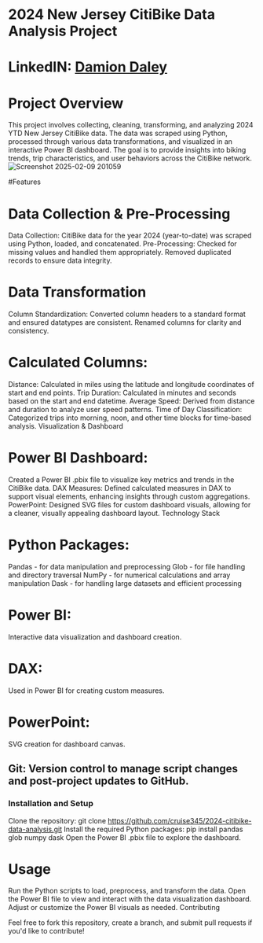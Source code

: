 # 2024 New Jersey CitiBike Data Analysis Project
# LinkedIN: [Damion Daley](www.linkedin.com/in/damiondaley)
# Project Overview

This project involves collecting, cleaning, transforming, and analyzing 2024 YTD New Jersey CitiBike data. The data was scraped using Python, processed through various data transformations, and visualized in an interactive Power BI dashboard. The goal is to provide insights into biking trends, trip characteristics, and user behaviors across the CitiBike network.
![Screenshot 2025-02-09 201059](https://github.com/user-attachments/assets/7ebeb148-3b60-4dfb-a3eb-8452e5961445)

#Features

# Data Collection & Pre-Processing

Data Collection: CitiBike data for the year 2024 (year-to-date) was scraped using Python, loaded, and concatenated.
Pre-Processing:
Checked for missing values and handled them appropriately.
Removed duplicated records to ensure data integrity.

# Data Transformation

Column Standardization:
Converted column headers to a standard format and ensured datatypes are consistent.
Renamed columns for clarity and consistency.

# Calculated Columns:

Distance: Calculated in miles using the latitude and longitude coordinates of start and end points.
Trip Duration: Calculated in minutes and seconds based on the start and end datetime.
Average Speed: Derived from distance and duration to analyze user speed patterns.
Time of Day Classification: Categorized trips into morning, noon, and other time blocks for time-based analysis.
Visualization & Dashboard

# Power BI Dashboard: 

Created a Power BI .pbix file to visualize key metrics and trends in the CitiBike data.
DAX Measures: Defined calculated measures in DAX to support visual elements, enhancing insights through custom aggregations.
PowerPoint: Designed SVG files for custom dashboard visuals, allowing for a cleaner, visually appealing dashboard layout.
Technology Stack

# Python Packages:

Pandas - for data manipulation and preprocessing
Glob - for file handling and directory traversal
NumPy - for numerical calculations and array manipulation
Dask - for handling large datasets and efficient processing

# Power BI: 
Interactive data visualization and dashboard creation.

# DAX:
Used in Power BI for creating custom measures.

# PowerPoint:
SVG creation for dashboard canvas.
## Git: Version control to manage script changes and post-project updates to GitHub.

### Installation and Setup

Clone the repository:
git clone https://github.com/cruise345/2024-citibike-data-analysis.git
Install the required Python packages:
pip install pandas glob numpy dask
Open the Power BI .pbix file to explore the dashboard.
# Usage

Run the Python scripts to load, preprocess, and transform the data.
Open the Power BI file to view and interact with the data visualization dashboard.
Adjust or customize the Power BI visuals as needed.
Contributing

Feel free to fork this repository, create a branch, and submit pull requests if you'd like to contribute!
